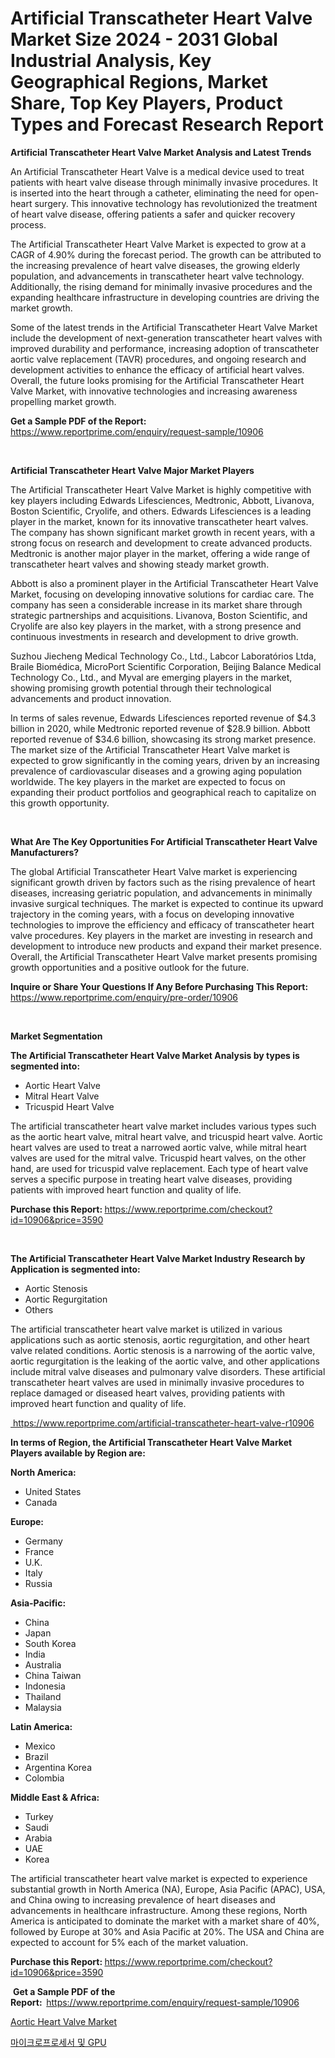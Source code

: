 <p><h1>Artificial Transcatheter Heart Valve Market Size 2024 - 2031 Global Industrial Analysis, Key Geographical Regions, Market Share, Top Key Players, Product Types and Forecast Research Report</h1></p><p><strong>Artificial Transcatheter Heart Valve Market Analysis and Latest Trends</strong></p>
<p><p>An Artificial Transcatheter Heart Valve is a medical device used to treat patients with heart valve disease through minimally invasive procedures. It is inserted into the heart through a catheter, eliminating the need for open-heart surgery. This innovative technology has revolutionized the treatment of heart valve disease, offering patients a safer and quicker recovery process.</p><p>The Artificial Transcatheter Heart Valve Market is expected to grow at a CAGR of 4.90% during the forecast period. The growth can be attributed to the increasing prevalence of heart valve diseases, the growing elderly population, and advancements in transcatheter heart valve technology. Additionally, the rising demand for minimally invasive procedures and the expanding healthcare infrastructure in developing countries are driving the market growth.</p><p>Some of the latest trends in the Artificial Transcatheter Heart Valve Market include the development of next-generation transcatheter heart valves with improved durability and performance, increasing adoption of transcatheter aortic valve replacement (TAVR) procedures, and ongoing research and development activities to enhance the efficacy of artificial heart valves. Overall, the future looks promising for the Artificial Transcatheter Heart Valve Market, with innovative technologies and increasing awareness propelling market growth.</p></p>
<p><strong>Get a Sample PDF of the Report:&nbsp;</strong> <a href="https://www.reportprime.com/enquiry/request-sample/10906">https://www.reportprime.com/enquiry/request-sample/10906</a></p>
<p>&nbsp;</p>
<p><strong>Artificial Transcatheter Heart Valve Major Market Players</strong></p>
<p><p>The Artificial Transcatheter Heart Valve Market is highly competitive with key players including Edwards Lifesciences, Medtronic, Abbott, Livanova, Boston Scientific, Cryolife, and others. Edwards Lifesciences is a leading player in the market, known for its innovative transcatheter heart valves. The company has shown significant market growth in recent years, with a strong focus on research and development to create advanced products. Medtronic is another major player in the market, offering a wide range of transcatheter heart valves and showing steady market growth.</p><p>Abbott is also a prominent player in the Artificial Transcatheter Heart Valve Market, focusing on developing innovative solutions for cardiac care. The company has seen a considerable increase in its market share through strategic partnerships and acquisitions. Livanova, Boston Scientific, and Cryolife are also key players in the market, with a strong presence and continuous investments in research and development to drive growth.</p><p>Suzhou Jiecheng Medical Technology Co., Ltd., Labcor Laboratórios Ltda, Braile Biomédica, MicroPort Scientific Corporation, Beijing Balance Medical Technology Co., Ltd., and Myval are emerging players in the market, showing promising growth potential through their technological advancements and product innovation.</p><p>In terms of sales revenue, Edwards Lifesciences reported revenue of $4.3 billion in 2020, while Medtronic reported revenue of $28.9 billion. Abbott reported revenue of $34.6 billion, showcasing its strong market presence. The market size of the Artificial Transcatheter Heart Valve market is expected to grow significantly in the coming years, driven by an increasing prevalence of cardiovascular diseases and a growing aging population worldwide. The key players in the market are expected to focus on expanding their product portfolios and geographical reach to capitalize on this growth opportunity.</p></p>
<p>&nbsp;</p>
<p><strong>What Are The Key Opportunities For Artificial Transcatheter Heart Valve Manufacturers?</strong></p>
<p><p>The global Artificial Transcatheter Heart Valve market is experiencing significant growth driven by factors such as the rising prevalence of heart diseases, increasing geriatric population, and advancements in minimally invasive surgical techniques. The market is expected to continue its upward trajectory in the coming years, with a focus on developing innovative technologies to improve the efficiency and efficacy of transcatheter heart valve procedures. Key players in the market are investing in research and development to introduce new products and expand their market presence. Overall, the Artificial Transcatheter Heart Valve market presents promising growth opportunities and a positive outlook for the future.</p></p>
<p><strong>Inquire or Share Your Questions If Any Before Purchasing This Report:</strong> <a href="https://www.reportprime.com/enquiry/pre-order/10906">https://www.reportprime.com/enquiry/pre-order/10906</a></p>
<p>&nbsp;</p>
<p><strong>Market Segmentation</strong></p>
<p><strong>The Artificial Transcatheter Heart Valve Market Analysis by types is segmented into:</strong></p>
<p><ul><li>Aortic Heart Valve</li><li>Mitral Heart Valve</li><li>Tricuspid Heart Valve</li></ul></p>
<p><p>The artificial transcatheter heart valve market includes various types such as the aortic heart valve, mitral heart valve, and tricuspid heart valve. Aortic heart valves are used to treat a narrowed aortic valve, while mitral heart valves are used for the mitral valve. Tricuspid heart valves, on the other hand, are used for tricuspid valve replacement. Each type of heart valve serves a specific purpose in treating heart valve diseases, providing patients with improved heart function and quality of life.</p></p>
<p><strong>Purchase this Report:&nbsp;</strong><a href="https://www.reportprime.com/checkout?id=10906&price=3590">https://www.reportprime.com/checkout?id=10906&price=3590</a></p>
<p>&nbsp;</p>
<p><strong>The Artificial Transcatheter Heart Valve Market Industry Research by Application is segmented into:</strong></p>
<p><ul><li>Aortic Stenosis</li><li>Aortic Regurgitation</li><li>Others</li></ul></p>
<p><p>The artificial transcatheter heart valve market is utilized in various applications such as aortic stenosis, aortic regurgitation, and other heart valve related conditions. Aortic stenosis is a narrowing of the aortic valve, aortic regurgitation is the leaking of the aortic valve, and other applications include mitral valve diseases and pulmonary valve disorders. These artificial transcatheter heart valves are used in minimally invasive procedures to replace damaged or diseased heart valves, providing patients with improved heart function and quality of life.</p></p>
<p><a href="https://www.reportprime.com/artificial-transcatheter-heart-valve-r10906">&nbsp;https://www.reportprime.com/artificial-transcatheter-heart-valve-r10906</a></p>
<p><strong>In terms of Region, the Artificial Transcatheter Heart Valve Market Players available by Region are:</strong></p>
<p>
    <p> <strong> North America: </strong>
        <ul>
            <li>United States</li>
            <li>Canada</li>
        </ul>
        </p> 
    <p> <strong> Europe: </strong>
        <ul>
            <li>Germany</li>
            <li>France</li>
            <li>U.K.</li>
            <li>Italy</li>
            <li>Russia</li>
        </ul>
        </p> 
    <p> <strong> Asia-Pacific: </strong>
        <ul>
            <li>China</li>
            <li>Japan</li>
            <li>South Korea</li>
            <li>India</li>
            <li>Australia</li>
            <li>China Taiwan</li>
            <li>Indonesia</li>
            <li>Thailand</li>
            <li>Malaysia</li>
        </ul>
        </p> 
    <p> <strong> Latin America: </strong>
        <ul>
            <li>Mexico</li>
            <li>Brazil</li>
            <li>Argentina Korea</li>
            <li>Colombia</li>
        </ul>
        </p> 
    <p> <strong> Middle East & Africa: </strong>
        <ul>
            <li>Turkey</li>
            <li>Saudi</li>
            <li>Arabia</li>
            <li>UAE</li>
            <li>Korea</li>
        </ul>
    </p>
    </p>
<p><p>The artificial transcatheter heart valve market is expected to experience substantial growth in North America (NA), Europe, Asia Pacific (APAC), USA, and China owing to increasing prevalence of heart diseases and advancements in healthcare infrastructure. Among these regions, North America is anticipated to dominate the market with a market share of 40%, followed by Europe at 30% and Asia Pacific at 20%. The USA and China are expected to account for 5% each of the market valuation.</p></p>
<p><strong>Purchase this Report: </strong><a href="https://www.reportprime.com/checkout?id=10906&price=3590">https://www.reportprime.com/checkout?id=10906&price=3590</a></p>
<p>&nbsp;<strong>Get a Sample PDF of the Report:&nbsp;&nbsp;</strong><a href="https://www.reportprime.com/enquiry/request-sample/10906">https://www.reportprime.com/enquiry/request-sample/10906</a></p>
<p><strong></strong></p>
<p><p><a href="https://github.com/Sinjinluong3e0awx2m195k76/Market-Research-Report-List-2/blob/main/aortic-heart-valve-market.md">Aortic Heart Valve Market</a></p><p><a href="https://github.com/darrellockm3ytan895656/Market-Research-Report-List-1/blob/main/447395922188.md">마이크로프로세서 및 GPU</a></p></p>